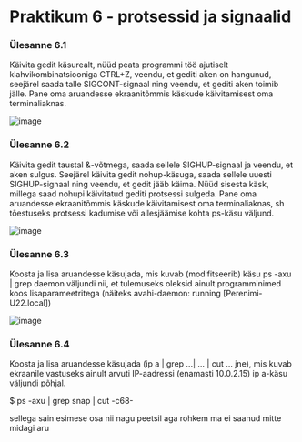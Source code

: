 # Praktikum 6 - protsessid ja signaalid

### Ülesanne 6.1

Käivita gedit käsurealt, nüüd peata programmi töö ajutiselt klahvikombinatsiooniga CTRL+Z, veendu, et gediti aken on hangunud, seejärel saada talle SIGCONT-signaal ning veendu, et gediti aken toimib jälle. Pane oma aruandesse ekraanitõmmis käskude käivitamisest oma terminaliaknas.


![image](https://github.com/sandisyske/OpSys/assets/120086951/91b546ba-8fb5-49d7-aed8-a849fdd86aa0)


### Ülesanne 6.2

Käivita gedit taustal &-võtmega, saada sellele SIGHUP-signaal ja veendu, et aken sulgus. Seejärel käivita gedit nohup-käsuga, saada sellele uuesti SIGHUP-signaal ning veendu, et gedit jääb käima. Nüüd sisesta käsk, millega saad nohupi käivitatud gediti protsessi sulgeda. Pane oma aruandesse ekraanitõmmis käskude käivitamisest oma terminaliaknas, sh tõestuseks protsessi kadumise või allesjäämise kohta ps-käsu väljund.


![image](https://github.com/sandisyske/OpSys/assets/120086951/0fd70f7f-3616-433f-9a67-f942c00fa3c7)


### Ülesanne 6.3

Koosta ja lisa aruandesse käsujada, mis kuvab (modifitseerib) käsu ps -axu | grep daemon väljundi nii, et tulemuseks oleksid ainult programminimed koos lisaparameetritega (näiteks avahi-daemon: running [Perenimi-U22.local])


![image](https://github.com/sandisyske/OpSys/assets/120086951/bc4899da-2476-49cd-93af-d518aa028d37)


### Ülesanne 6.4

Koosta ja lisa aruandesse käsujada (ip a | grep ...| ... | cut ... jne), mis kuvab ekraanile vastuseks ainult arvuti IP-aadressi (enamasti 10.0.2.15) ip a-käsu väljundi põhjal. 


$ ps -axu | grep snap | cut -c68- 

sellega sain esimese osa nii nagu peetsil aga rohkem ma ei saanud mitte midagi aru
